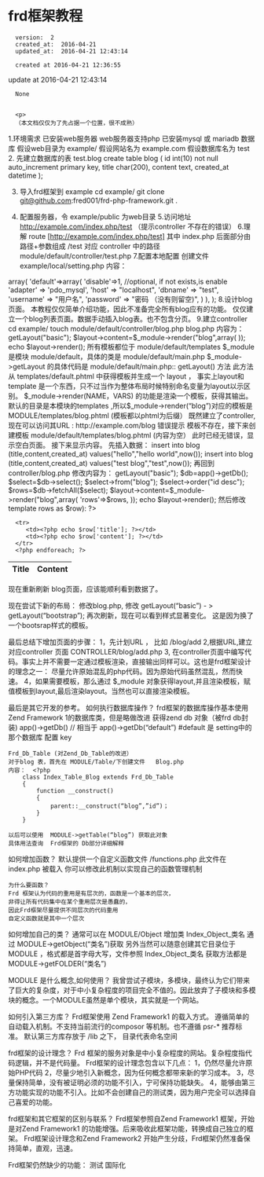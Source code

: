 
  # frd框架教程

      version:  2
      created_at:  2016-04-21
      updated_at:  2016-04-21 12:43:14

      created at 2016-04-21 12:36:55 
update at 2016-04-21 12:43:14


      None


      <p>
      （本文档仅仅为了先占据一个位置，很不成熟）
1.环境需求
	已安装web服务器
	web服务器支持php
	已安装mysql 或 mariadb 数据库
	假设web目录为  example/
	假设网站名为  example.com
	假设数据库名为  test
2. 先建立数据库的表  test.blog
	create table blog ( 
		id int(10) not null auto_increment primary key,
		 title char(200),
		 content text,
		 created_at datetime
	);

3. 导入frd框架到 example
	cd example/
	git clone git@github.com:fred001/frd-php-framework.git .

4. 配置服务器，令 example/public 为web目录
5.访问地址  http://example.com/index.php/test （提示controller 不存在的错误）
6.理解 route [http://example.com/index.php/test]
其中  index.php 后面部分由路径+参数组成
/test 对应 controller 中的路径  module/default/controller/test.php
7.配置本地配置
	创建文件 example/local/setting.php
	内容：
<?php
$setting=array(
  //Zend Db Adapter Params
  'dbs'=>array(
    'default'=>array(
      'disable'=>1, //optional, if not exists,is enable
      'adapter' => 'pdo_mysql',
      'host' => "localhost",
      'dbname' => "test", 
      'username' => "用户名", 
      'password' => "密码 （没有则留空)", 
    )   
  ),  

);

8.设计blog 页面。
	本教程仅仅简单介绍功能，因此不准备完全所有blog应有的功能。 仅仅建立一个blog列表页面。数据手动插入blog表。也不包含分页。
9.建立controller   
	cd example/
	touch  module/default/controller/blog.php
	blog.php 内容为：
		<?php
		$layout=$_module->getLayout("basic");  
		$layout->content=$_module->render("blog",array(
		));

		echo $layout->render();		

    所有模板都位于  module/default/templates
		$_module 是模块 module/default，具体的类是 module/default/main.php 
		$_module->getLayout 的具体代码是  module/default/main.php:: getLayout() 方法
		此方法从 templates/default.phtml 中获得模板并生成一个 layout ，
		事实上layout和template 是一个东西，只不过当作为整体布局时候特别命名变量为layout以示区别。
		$_module->render(NAME，VARS) 的功能是渲染一个模板，获得其输出。 
		默认的目录是本模块的templates ,所以$_module->render(“blog”)对应的模板是
		MODULE/templates/blog.phtml (模板都以phtml为后缀）

	既然建立了controller, 现在可以访问其URL : http://example.com/blog
	错误提示 模板不存在，接下来创建模板  module/default/templates/blog.phtml (内容为空）
	此时已经无错误，显示空白页面。
	接下来显示内容。
	先插入数据：
		insert into blog (title,content,created_at) values("hello","hello world",now());
		insert into blog (title,content,created_at) values("test blog","test",now());

	再回到 controller/blog.php 
		修改内容为：
<?php
$layout=$_module->getLayout("basic");

$db=app()->getDb();
$select=$db->select();
$select->from("blog");
$select->order("id desc");

$rows=$db->fetchAll($select);


$layout->content=$_module->render("blog",array(
   'rows'=>$rows,
));

echo $layout->render();

然后修改template
	<table class="table">
   <thead>
      <tr>
         <th>Title</th>
         <th>Content</th>
      </tr>
   </thead>
   <tfoot>
   </tfoot>
   <tbody>
      <?php foreach($this->rows as $row): ?>
      <tr>
         <td><?php echo $row['title']; ?></td>
         <td><?php echo $row['content']; ?></td>
      </tr>
      <?php endforeach; ?>
   </tbody>
</table>
	
现在重新刷新 blog页面，应该能顺利看到数据了。

现在尝试下新的布局： 
	修改blog.php, 修改 getLayout(“basic”) - > getLayout(“bootstrap”);
	再次刷新，现在可以看到样式显著变化。
	这是因为换了一个bootsrap样式的模板。

最后总结下增加页面的步骤：
	1，先计划URL ，   比如  /blog/add
	2,根据URL,建立对应controller 页面   CONTROLLER/blog/add.php
	3, 在controller页面中编写代码。事实上并不需要一定通过模板渲染，直接输出同样可以。这也是frd框架设计的理念之一： 尽量允许原始混乱的php代码。因为原始代码虽然混乱，然而快速。
	4，如果需要模板，那么通过 $_module 对象获得layout,并且渲染模板，赋值模板到layout,最后渲染layout。当然也可以直接渲染模板。

最后是其它开发的参考。
如何执行数据库操作？
	frd框架的数据库操作基本使用Zend Framework 1的数据库类，但是略做改进
	获得zend db 对象（被frd db封装)
	app()->getDb() // 相当于 app()->getDb(“default”) #default 是 setting中的那个数据库 配置 key

	Frd_Db_Table (对Zend_Db_Table的改进）
	对于blog 表，首先在 MODULE/Table/下创建文件   Blog.php
	内容：  <?php  
		class Index_Table_Blog extends Frd_Db_Table
		{
			function __construct()
			{
				parent::__construct(“blog”,”id”)；
			}
		}  
	
	以后可以使用  MODULE->getTable(“blog”) 获取此对象
	具体用法查询  Frd框架的 Db部分详细解释

如何增加函数？
	默认提供一个自定义函数文件 
	/functions.php
	此文件在 index.php 被载入
	你可以修改此机制以实现自己的函数管理机制
	
	为什么要函数？
	Frd 框架认为代码的重用是有层次的，函数是一个基本的层次，
	非得让所有代码集中在某个重用层次是愚蠢的，
	因此Frd框架尽量提供不同层次的代码重用
	自定义函数就是其中一个层次

如何增加自己的类？
	通常可以在 MODULE/Object 增加类  Index_Object_类名
	通过 MODULE->getObject(“类名”)获取
	另外当然可以随意创建其它目录位于  MODULE ，格式都是首字母大写，文件参照 Index_Object_类名
	获取方法都是 MODULE->getFOLDER(“类名”)	

MODULE 是什么概念,如何使用？
	我曾尝试子模块，多模块，最终认为它们带来了巨大的复杂度，对于中小复杂程度的项目完全不值的。因此放弃了子模块和多模块的概念。一个MODULE虽然是单个模块，其实就是一个网站。

如何引入第三方库？
	Frd框架使用 Zend Framework1 的载入方式。 遵循简单的自动载入机制。不支持当前流行的composor 等机制。也不遵循 psr-* 推荐标准。
	默认第三方库存放于  /lib 之下， 目录代表命名空间



frd框架的设计理念？
	Frd 框架的服务对象是中小复杂程度的网站。复杂程度指代码逻辑，并不是代码量。
	Frd框架的设计理念包含以下几点：
		1，仍然尽量允许原始PHP代码
		2，尽量少地引入新概念，因为任何概念都带来新的学习成本。
		3，尽量保持简单，没有被证明必须的功能不引入，宁可保持功能缺失。
		4，能够由第三方功能实现的功能不引入。比如不会创建自己的测试类，因为用户完全可以选择自己喜爱的功能。
		

frd框架和其它框架的区别与联系？
	Frd框架参照自Zend Framework1 框架，开始是对Zend Framework1 的功能增强。后来吸收此框架功能，转换成自己独立的框架。 
	Frd框架设计理念和Zend Framework2 开始产生分歧，Frd框架仍然准备保持简单，直观，迅速。

Frd框架仍然缺少的功能：
   测试
   国际化
      </p>

  
